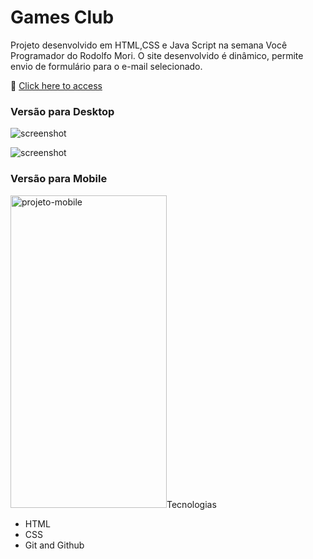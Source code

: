 # Games Club

Projeto desenvolvido em HTML,CSS e Java Script na semana Você Programador do Rodolfo Mori. O site desenvolvido é dinâmico, permite envio de formulário para o e-mail selecionado.

🔗 [Click here to access](https://n4ju15.github.io/games-club/)

### Versão para Desktop

![screenshot](./assets/)

![screenshot](./assets/)

### Versão para Mobile

<div>
    <img width="250px" height="500px" title="projeto-mobile" src="./assets//>
</div>

<div>
    <img width="250px" height="500px" title="projeto-mobile" src="./assets//>
</div>

## Tecnologias

- HTML
- CSS
- Git and Github
